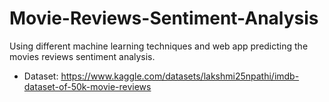 # Movie-Reviews-Sentiment-Analysis
Using different machine learning techniques and web app predicting the movies reviews sentiment analysis.
- Dataset: https://www.kaggle.com/datasets/lakshmi25npathi/imdb-dataset-of-50k-movie-reviews 
